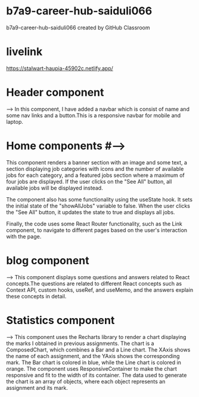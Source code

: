 # b7a9-career-hub-saiduli066
b7a9-career-hub-saiduli066 created by GitHub Classroom

# livelink # 
 https://stalwart-haupia-45902c.netlify.app/

# Header component #   
-->
In this component, I have added a navbar which is consist of name and some nav links and a button.This is a responsive navbar for mobile and laptop.

# Home components #-->
This component renders a banner section with an image and some text, a section displaying job categories with icons and the number of available jobs for each category, and a featured jobs section where a maximum of four jobs are displayed. If the user clicks on the "See All" button, all available jobs will be displayed instead.

The component also has some functionality using the useState hook. It sets the initial state of the "showAllJobs" variable to false. When the user clicks the "See All" button, it updates the state to true and displays all jobs.

Finally, the code uses some React Router functionality, such as the Link component, to navigate to different pages based on the user's interaction with the page.

# blog component #
-->
This component displays some questions and answers related to React concepts.The questions are related to different React concepts such as Context API, custom hooks, useRef, and useMemo, and the answers explain these concepts in detail.

# Statistics component #
-->
This component uses the Recharts library to render a chart displaying the marks I obtained in previous assignments. The chart is a ComposedChart, which combines a Bar and a Line chart. The XAxis shows the name of each assignment, and the YAxis shows the corresponding mark. The Bar chart is colored in blue, while the Line chart is colored in orange. The component uses ResponsiveContainer to make the chart responsive and fit to the width of its container. The data used to generate the chart is an array of objects, where each object represents an assignment and its mark.


#
